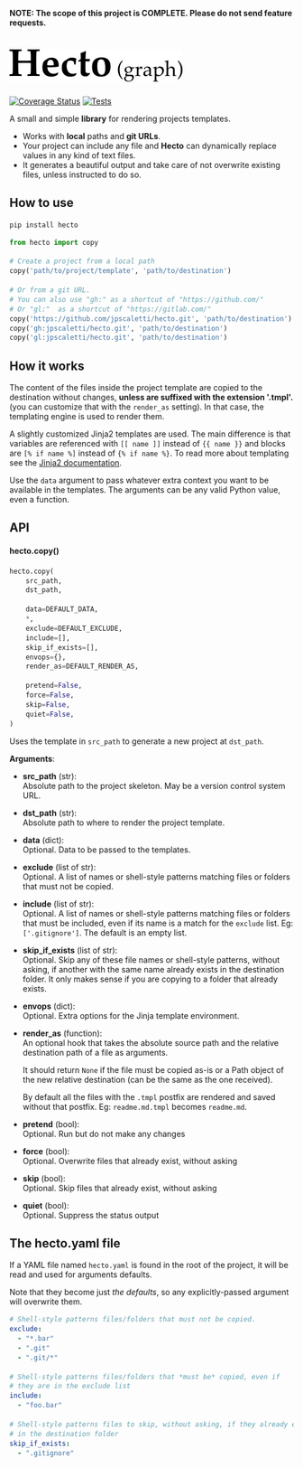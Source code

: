 **NOTE: The scope of this project is COMPLETE. Please do not send feature requests.**

# ![Hecto(graph)](https://github.com/jpscaletti/hecto/raw/master/hecto.png)

[![Coverage Status](https://coveralls.io/repos/github/jpscaletti/hecto/badge.svg?branch=master)](https://coveralls.io/github/jpscaletti/hecto?branch=master) [![Tests](https://travis-ci.org/jpscaletti/hecto.svg?branch=master)](https://travis-ci.org/jpscaletti/hecto/)

A small and simple **library** for rendering projects templates.

* Works with **local** paths and **git URLs**.
* Your project can include any file and **Hecto** can dynamically replace values in any kind of text files.
* It generates a beautiful output and take care of not overwrite existing files, unless instructed to do so.


## How to use

```bash
pip install hecto
```

```python
from hecto import copy

# Create a project from a local path
copy('path/to/project/template', 'path/to/destination')

# Or from a git URL.
# You can also use "gh:" as a shortcut of "https://github.com/"
# Or "gl:"  as a shortcut of "https://gitlab.com/"
copy('https://github.com/jpscaletti/hecto.git', 'path/to/destination')
copy('gh:jpscaletti/hecto.git', 'path/to/destination')
copy('gl:jpscaletti/hecto.git', 'path/to/destination')

```

## How it works

The content of the files inside the project template are copied to the destination without changes, **unless are suffixed with the extension '.tmpl'.** (you can customize that with the `render_as` setting). In that case, the templating engine is used to render them.

A slightly customized Jinja2 templates are used. The main difference is
that variables are referenced with ``[[ name ]]`` instead of
``{{ name }}`` and blocks are ``[% if name %]`` instead of
``{% if name %}``. To read more about templating see the [Jinja2
documentation](http://jinja.pocoo.org/docs>).

Use the `data` argument to pass whatever extra context you want to be available
in the templates. The arguments can be any valid Python value, even a
function.


## API

#### hecto.copy()

```python
hecto.copy(
    src_path,
    dst_path,

    data=DEFAULT_DATA,
    *,
    exclude=DEFAULT_EXCLUDE,
    include=[],
    skip_if_exists=[],
    envops={},
    render_as=DEFAULT_RENDER_AS,

    pretend=False,
    force=False,
    skip=False,
    quiet=False,
)
```

Uses the template in `src_path` to generate a new project at `dst_path`.

**Arguments**:

- **src_path** (str):<br>
    Absolute path to the project skeleton. May be a version control system URL.

- **dst_path** (str):<br>
    Absolute path to where to render the project template.

- **data** (dict):<br>
    Optional. Data to be passed to the templates.

- **exclude** (list of str):<br>
    Optional. A list of names or shell-style patterns matching files or folders
    that must not be copied.

- **include** (list of str):<br>
    Optional. A list of names or shell-style patterns matching files or folders that must be included, even if its name is a match for the `exclude` list. Eg: `['.gitignore']`.
    The default is an empty list.

- **skip_if_exists** (list of str):<br>
    Optional. Skip any of these file names or shell-style patterns, without asking, if another with the same name already exists in the destination folder.
    It only makes sense if you are copying to a folder that already exists.

- **envops** (dict):<br>
    Optional. Extra options for the Jinja template environment.

- **render_as** (function):<br>
    An optional hook that takes the absolute source path and the relative destination path of a file as arguments.

    It should return `None` if the file must be copied as-is or a Path object of the new relative destination (can be the same as the one received).

    By default all the files with the `.tmpl` postfix are rendered and saved without that postfix. Eg: `readme.md.tmpl` becomes `readme.md`.

- **pretend** (bool):<br>
    Optional. Run but do not make any changes

- **force** (bool):<br>
    Optional. Overwrite files that already exist, without asking

- **skip** (bool):<br>
    Optional. Skip files that already exist, without asking

- **quiet** (bool):<br>
    Optional. Suppress the status output


## The hecto.yaml file

If a YAML file named `hecto.yaml` is found in the root of the project, it will be read and used for arguments defaults.

Note that they become just _the defaults_, so any explicitly-passed argument will overwrite them.

```yaml
# Shell-style patterns files/folders that must not be copied.
exclude:
  - "*.bar"
  - ".git"
  - ".git/*"

# Shell-style patterns files/folders that *must be* copied, even if
# they are in the exclude list
include:
  - "foo.bar"

# Shell-style patterns files to skip, without asking, if they already exists
# in the destination folder
skip_if_exists:
  - ".gitignore"

```
